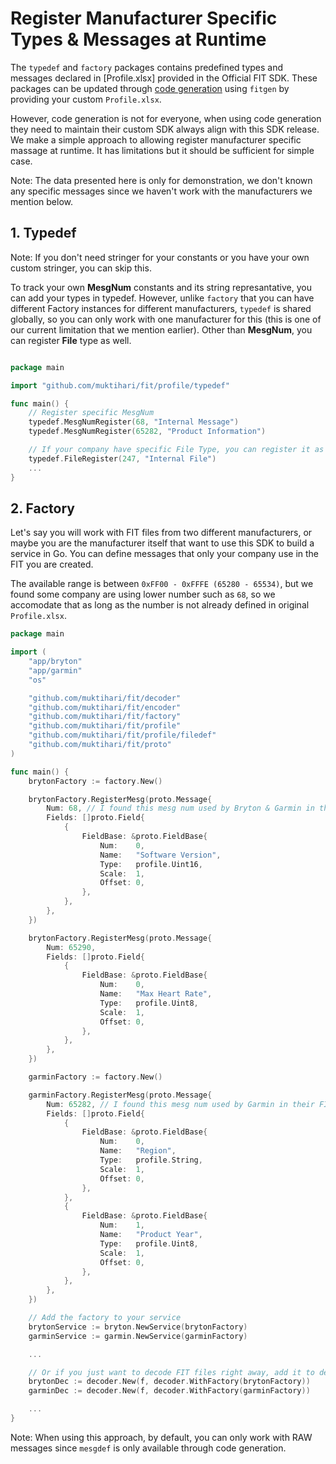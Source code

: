 # Register Manufacturer Specific Types & Messages at Runtime

The `typedef` and `factory` packages contains predefined types and messages declared in [Profile.xlsx] provided in the Official FIT SDK. These packages can be updated through [code generation](./generating_code.md) using `fitgen` by providing your custom `Profile.xlsx`.

However, code generation is not for everyone, when using code generation they need to maintain their custom SDK always align with this SDK release. We make a simple approach to allowing register manufacturer specific massage at runtime. It has limitations but it should be sufficient for simple case.

Note: The data presented here is only for demonstration, we don't known any specific messages since we haven't work with the manufacturers we mention below.

## 1. Typedef

Note: If you don't need stringer for your constants or you have your own custom stringer, you can skip this.

To track your own **MesgNum** constants and its string represantative, you can add your types in typedef. However, unlike `factory` that you can have different Factory instances for different manufacturers, `typedef` is shared globally, so you can only work with one manufacturer for this (this is one of our current limitation that we mention earlier). Other than **MesgNum**, you can register **File** type as well.

```go

package main

import "github.com/muktihari/fit/profile/typedef"

func main() {
    // Register specific MesgNum
    typedef.MesgNumRegister(68, "Internal Message")
    typedef.MesgNumRegister(65282, "Product Information")

    // If your company have specific File Type, you can register it as well.
    typedef.FileRegister(247, "Internal File")
    ...
}

```

## 2. Factory

Let's say you will work with FIT files from two different manufacturers, or maybe you are the manufacturer itself that want to use this SDK to build a service in Go. You can define messages that only your company use in the FIT you are created.

The available range is between `0xFF00 - 0xFFFE (65280 - 65534)`, but we found some company are using lower number such as `68`, so we accomodate that as long as the number is not already defined in original `Profile.xlsx`.

```go
package main

import (
    "app/bryton"
    "app/garmin"
    "os"

    "github.com/muktihari/fit/decoder"
    "github.com/muktihari/fit/encoder"
    "github.com/muktihari/fit/factory"
    "github.com/muktihari/fit/profile"
    "github.com/muktihari/fit/profile/filedef"
    "github.com/muktihari/fit/proto"
)

func main() {
    brytonFactory := factory.New()

    brytonFactory.RegisterMesg(proto.Message{
        Num: 68, // I found this mesg num used by Bryton & Garmin in their FIT file.
        Fields: []proto.Field{
            {
                FieldBase: &proto.FieldBase{
                    Num:    0,
                    Name:   "Software Version",
                    Type:   profile.Uint16,
                    Scale:  1,
                    Offset: 0,
                },
            },
        },
    })

    brytonFactory.RegisterMesg(proto.Message{
        Num: 65290,
        Fields: []proto.Field{
            {
                FieldBase: &proto.FieldBase{
                    Num:    0,
                    Name:   "Max Heart Rate",
                    Type:   profile.Uint8,
                    Scale:  1,
                    Offset: 0,
                },
            },
        },
    })

    garminFactory := factory.New()

    garminFactory.RegisterMesg(proto.Message{
        Num: 65282, // I found this mesg num used by Garmin in their FIT file.
        Fields: []proto.Field{
            {
                FieldBase: &proto.FieldBase{
                    Num:    0,
                    Name:   "Region",
                    Type:   profile.String,
                    Scale:  1,
                    Offset: 0,
                },
            },
            {
                FieldBase: &proto.FieldBase{
                    Num:    1,
                    Name:   "Product Year",
                    Type:   profile.Uint8,
                    Scale:  1,
                    Offset: 0,
                },
            },
        },
    })

    // Add the factory to your service
    brytonService := bryton.NewService(brytonFactory)
    garminService := garmin.NewService(garminFactory)

    ...

    // Or if you just want to decode FIT files right away, add it to decoder
    brytonDec := decoder.New(f, decoder.WithFactory(brytonFactory))
    garminDec := decoder.New(f, decoder.WithFactory(garminFactory))

    ...
}

```

Note: When using this approach, by default, you can only work with RAW messages since `mesgdef` is only available through code generation.
